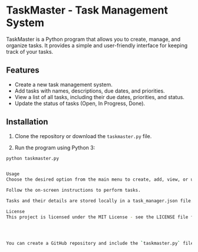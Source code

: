 # TaskMaster - Task Management System

TaskMaster is a Python program that allows you to create, manage, and organize tasks. It provides a simple and user-friendly interface for keeping track of your tasks.

## Features

- Create a new task management system.
- Add tasks with names, descriptions, due dates, and priorities.
- View a list of all tasks, including their due dates, priorities, and status.
- Update the status of tasks (Open, In Progress, Done).

## Installation

1. Clone the repository or download the `taskmaster.py` file.

2. Run the program using Python 3:

```bash
python taskmaster.py


Usage
Choose the desired option from the main menu to create, add, view, or update tasks.

Follow the on-screen instructions to perform tasks.

Tasks and their details are stored locally in a task_manager.json file.

License
This project is licensed under the MIT License - see the LICENSE file for details.




You can create a GitHub repository and include the `taskmaster.py` file along with this README.md file to share the TaskMaster program with others. Be sure to customize any additional details or instructions as needed.


